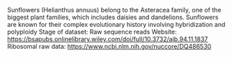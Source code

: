 Sunflowers (Helianthus annuus) belong to the Asteracea family, one of the 
biggest plant families, which includes daisies and dandelions.
Sunflowers are known for their complex evolutionary history involving
hybridization and polyploidy
Stage of dataset: Raw sequence reads
Website: https://bsapubs.onlinelibrary.wiley.com/doi/full/10.3732/ajb.94.11.1837
Ribosomal raw data: https://www.ncbi.nlm.nih.gov/nuccore/DQ486530